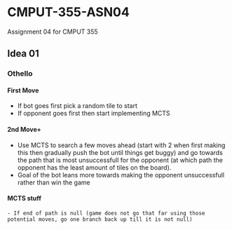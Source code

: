 # CMPUT-355-ASN04
Assignment 04 for CMPUT 355

## Idea 01
### Othello 
#### First Move
- If bot goes first pick a random tile to start
- If opponent goes first then start implementing MCTS
#### 2nd Move+
- Use MCTS to search a few moves ahead (start with 2 when first making this then gradually push the bot until things get buggy) and go towards
the path that is most unsuccessfull for the opponent (at which path the opponent has the least amount of tiles on the board).
- Goal of the bot leans more towards making the opponent unsuccessfull rather than win the game

#### MCTS stuff
	- If end of path is null (game does not go that far using those potential moves, go one branch back up till it is not null)
